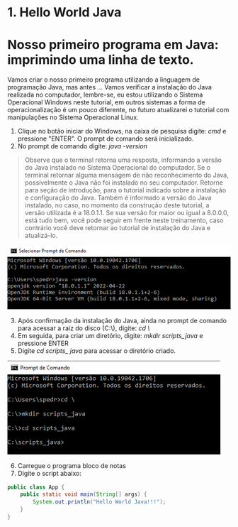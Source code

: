 # 1. Hello World Java

# Nosso primeiro programa em Java: imprimindo uma linha de texto.

<p>
Vamos criar o nosso primeiro programa utilizando a linguagem de programação Java, mas antes ...
Vamos verificar a instalação do Java realizada no computador, lembre-se, eu estou utilizando o Sistema Operacional Windows neste tutorial, em outros sistemas a forma de operacionalização é um pouco diferente, no futuro atualizarei o tutorial com manipulações no Sistema Operacional Linux.
</p>
<p>
<ol>
  <li>Clique no botão iniciar do Windows, na caixa de pesquisa digite: <em>cmd</em> e pressione "ENTER". O prompt de comando será inicializado.</li>
  <li>No prompt de comando digite: <em>java -version</em></li>
</ol>
</p>

> Observe que o terminal retorna uma resposta, informando a versão do Java instalado no Sistema Operacional do computador. Se o terminal retornar alguma mensagem de não reconhecimento do Java, possívelmente o Java não foi instalado no seu computador. Retorne para seção de introdução, para o tutorial indicado sobre a instalação e configuração do Java.
> Também é informado a versão do Java instalado, no caso, no momento da construção deste tutorial, a versão utilizada é a 18.0.1.1. Se sua versão for maior ou igual a 8.0.0.0, está tudo bem, você pode seguir em frente neste treinamento, caso contrário você deve retornar ao tutorial de instalação do Java e atualizá-lo.

![Prompt de Comando](../imgs/f_01_prompt_de_comando.png)

<p>
  <ol start="3">
    <li>Após confirmação da instalação do  Java, ainda no prompt de comando para acessar a raiz do disco (C:\), digite: <em>cd \</em></li>
    <li>Em seguida, para criar um diretório, digite: <em>mkdir scripts_java</em> e pressione ENTER</li>
    <li>Digite <em>cd scripts_ java</em> para acessar o diretório criado.</li>
  </ol>
</p>

![Prompt de Comando](../imgs/f_01_create_folder.png)

<p>
  <ol start="6">
    <li>Carregue o programa bloco de notas</li>
    <li>Digite o script abaixo:</li>
  </ol>
</p>

```java
public class App {
	public static void main(String[] args) {
		System.out.println("Hello World Java!!!");
	}
}
```
